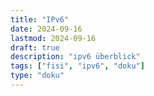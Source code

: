 ```yaml
---
title: "IPv6"
date: 2024-09-16
lastmod: 2024-09-16
draft: true
description: "ipv6 überblick"
tags: ["fisi", "ipv6", "doku"]
type: "doku"
---
```

